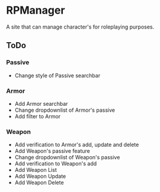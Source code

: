 # RPManager

A site that can manage character's for roleplaying purposes.


## ToDo

### Passive
* Change style of Passive searchbar

### Armor
* Add Armor searchbar
* Change dropdownlist of Armor's passive
* Add filter to Armor

### Weapon
* Add verification to Armor's add, update and delete
* Add Weapon's passive feature
* Change dropdownlist of Weapon's passive
* Add verification to Weapon's add
* Add Weapon List
* Add Weapon Update
* Add Weapon Delete